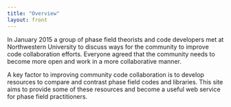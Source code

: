 ```yaml
---
title: "Overview"
layout: front
---
```


In January 2015 a group of phase field theorists and code developers
met at Northwestern University to discuss ways for the community to
improve code collaboration efforts. Everyone agreed that the community
needs to become more open and work in a more collaborative manner.

A key factor to improving community code collaboration is to develop
resources to compare and contrast phase field codes and
libraries. This site aims to provide some of these resources and
become a useful web service for phase field practitioners.

